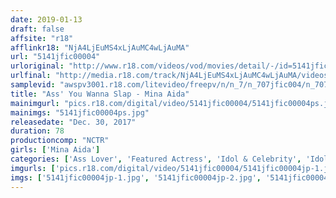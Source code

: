 ```yaml
---
date: 2019-01-13
draft: false
affsite: "r18"
afflinkr18: "NjA4LjEuMS4xLjAuMC4wLjAuMA"
url: "5141jfic00004"
urloriginal: "http://www.r18.com/videos/vod/movies/detail/-/id=5141jfic00004"
urlfinal: "http://media.r18.com/track/NjA4LjEuMS4xLjAuMC4wLjAuMA/videos/vod/movies/detail/-/id=5141jfic00004"
samplevid: "awspv3001.r18.com/litevideo/freepv/n/n_7/n_707jfic004/n_707jfic004_dmb_w.mp4"
title: "Ass' You Wanna Slap - Mina Aida"
mainimgurl: "pics.r18.com/digital/video/5141jfic00004/5141jfic00004ps.jpg"
mainimgs: "5141jfic00004ps.jpg"
releasedate: "Dec. 30, 2017"
duration: 78
productioncomp: "NCTR"
girls: ['Mina Aida']
categories: ['Ass Lover', 'Featured Actress', 'Idol & Celebrity', 'Idol Video', 'Hi-Def']
imgurls: ['pics.r18.com/digital/video/5141jfic00004/5141jfic00004jp-1.jpg', 'pics.r18.com/digital/video/5141jfic00004/5141jfic00004jp-2.jpg', 'pics.r18.com/digital/video/5141jfic00004/5141jfic00004jp-3.jpg', 'pics.r18.com/digital/video/5141jfic00004/5141jfic00004jp-4.jpg', 'pics.r18.com/digital/video/5141jfic00004/5141jfic00004jp-5.jpg', 'pics.r18.com/digital/video/5141jfic00004/5141jfic00004jp-6.jpg', 'pics.r18.com/digital/video/5141jfic00004/5141jfic00004jp-7.jpg', 'pics.r18.com/digital/video/5141jfic00004/5141jfic00004jp-8.jpg', 'pics.r18.com/digital/video/5141jfic00004/5141jfic00004jp-9.jpg', 'pics.r18.com/digital/video/5141jfic00004/5141jfic00004jp-10.jpg', 'pics.r18.com/digital/video/5141jfic00004/5141jfic00004jp-11.jpg', 'pics.r18.com/digital/video/5141jfic00004/5141jfic00004jp-12.jpg', 'pics.r18.com/digital/video/5141jfic00004/5141jfic00004jp-13.jpg', 'pics.r18.com/digital/video/5141jfic00004/5141jfic00004jp-14.jpg', 'pics.r18.com/digital/video/5141jfic00004/5141jfic00004jp-15.jpg', 'pics.r18.com/digital/video/5141jfic00004/5141jfic00004jp-16.jpg', 'pics.r18.com/digital/video/5141jfic00004/5141jfic00004jp-17.jpg', 'pics.r18.com/digital/video/5141jfic00004/5141jfic00004jp-18.jpg', 'pics.r18.com/digital/video/5141jfic00004/5141jfic00004jp-19.jpg', 'pics.r18.com/digital/video/5141jfic00004/5141jfic00004jp-20.jpg']
imgs: ['5141jfic00004jp-1.jpg', '5141jfic00004jp-2.jpg', '5141jfic00004jp-3.jpg', '5141jfic00004jp-4.jpg', '5141jfic00004jp-5.jpg', '5141jfic00004jp-6.jpg', '5141jfic00004jp-7.jpg', '5141jfic00004jp-8.jpg', '5141jfic00004jp-9.jpg', '5141jfic00004jp-10.jpg', '5141jfic00004jp-11.jpg', '5141jfic00004jp-12.jpg', '5141jfic00004jp-13.jpg', '5141jfic00004jp-14.jpg', '5141jfic00004jp-15.jpg', '5141jfic00004jp-16.jpg', '5141jfic00004jp-17.jpg', '5141jfic00004jp-18.jpg', '5141jfic00004jp-19.jpg', '5141jfic00004jp-20.jpg']
---
```

